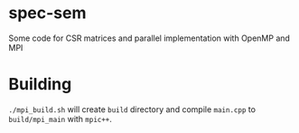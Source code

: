 # spec-sem
Some code for CSR matrices and parallel implementation with OpenMP and MPI

# Building #

``./mpi_build.sh`` will create `build` directory and compile `main.cpp` to `build/mpi_main` with `mpic++`.
